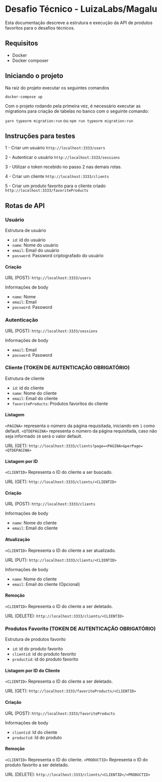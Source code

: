 # Desafio Técnico - LuizaLabs/Magalu
Esta documentação descreve a estrutura e execução da API de produtos favoritos para o desafios técnicos.

## Requisitos
  - Docker
  - Docker composer

## Iniciando o projeto

Na raiz do projeto executar os seguintes comandos

  `docker-compose up`

  Com o projeto rodando pela primeira vez, é necessário executar as migrations para criação de tabelas no banco com o seguinte comando:

  `yarn typeorm migration:run` ou `npm run typeorm migration:run`

## Instruções para testes
1 - Criar um usuário `http://localhost:3333/users`
  
2 - Autenticar o usuário `http://localhost:3333/sessions`
  
3 - Utilizar o token recebido no passo 2 nas demais rotas. 

4 - Criar um cliente `http://localhost:3333/clients`
  
5 - Criar um produto favorito para o cliente criado `http://localhost:3333/favoriteProducts`

## Rotas de API
### Usuário

Estrutura de usuário

- `id`: id do usuário
- `name`: Nome do usuário
- `email`: Email do usuário
- `password`: Password criptografado do usuário

#### Criação

URL (POST): `http://localhost:3333/users`

Informações de body

- `name`: Nome
- `email`: Email
- `password`: Password

### Autenticação

URL (POST): `http://localhost:3333/sessions`

Informações de body

- `email`: Email
- `password`: Password

### Cliente (TOKEN DE AUTENTICAÇÃO OBRIGATÓRIO)

Estrutura de cliente

- `id`: id do cliente
- `name`: Nome do cliente
- `email`: Email do cliente
- `favoriteProducts`: Produtos favoritos do cliente

#### Listagem

`<PAGINA>` representa o número da página requisitada, iniciando em `1` como default.
`<QTDEPAGINA>` representa o número da página requisitada, caso não seja informado `10` será o valor default.

URL (GET): `http://localhost:3333/clients?page=<PAGINA>&perPage=<QTDEPAGINA>`

#### Listagem por ID

`<CLIENTID>` Representa o ID do cliente a ser buscado.

URL (GET): `http://localhost:3333/clients/<CLIENTID>`

#### Criação

URL (POST): `http://localhost:3333/clients`

Informações de body

- `name`: Nome do cliente
- `email`: Email do cliente

#### Atualização

`<CLIENTID>` Representa o ID do cliente a ser atualizado.

URL (PUT): `http://localhost:3333/clients/<CLIENTID>`

Informações de body

- `name`: Nome do cliente
- `email`: Email do cliente (Opcional)

#### Remoção

`<CLIENTID>` Representa o ID do cliente a ser deletado.

URL (DELETE): `http://localhost:3333/clients/<CLIENTID>`


### Produtos Favorito (TOKEN DE AUTENTICAÇÃO OBRIGATÓRIO)

Estrutura de produtos favorito

- `id`: id do produto favorito
- `clientid`: id do produto favorito
- `productid`: id do produto favorito

#### Listagem por ID do Cliente

`<CLIENTID>` Representa o ID do cliente a ser deletado.

URL (GET): `http://localhost:3333/favoriteProducts/<CLIENTID>`

#### Criação

URL (POST): `http://localhost:3333/favoriteProducts`

Informações de body

- `clientid`: Id do cliente
- `productid`: Id do produto

#### Remoção

`<CLIENTID>` Representa o ID do cliente.
`<PRODUCTID>` Representa o ID do produto favorito a ser deletado.

URL (DELETE): `http://localhost:3333/clients/<CLIENTID>/<PRODUCTID>`
